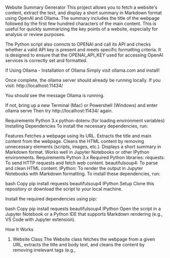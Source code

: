 Website Summary Generator
This project allows you to fetch a website's content, extract the text, and display a short summary in Markdown format using OpenAI and Ollama. The summary includes the title of the webpage followed by the first few hundred characters of the main content. This is useful for quickly summarizing the key points of a website, especially for analysis or review purposes.

The Python script also conncts to OPENAI and call its API and checks whether a valid API key is present and meets specific formatting criteria. It is designed to ensure that the OPENAI_API_KEY used for accessing OpenAI services is correctly set and formatted.

if Using Ollama -
Installation of Ollama
Simply visit ollama.com and install!

Once complete, the ollama server should already be running locally.
If you visit:
http://localhost:11434/

You should see the message Ollama is running.

If not, bring up a new Terminal (Mac) or Powershell (Windows) and enter ollama serve
Then try http://localhost:11434/ again.


Requirements
Python 3.x
python-dotenv (for loading environment variables)
Installing Dependencies
To install the necessary dependencies, run:

Features
Fetches a webpage using its URL.
Extracts the title and main content from the webpage.
Cleans the HTML content by removing unnecessary elements (scripts, images, etc.).
Displays a short summary in Markdown format.
Works well in Jupyter Notebooks or other IPython environments.
Requirements
Python 3.x
Required Python libraries:
requests: To send HTTP requests and fetch web content.
beautifulsoup4: To parse and clean HTML content.
IPython: To render the output in Jupyter Notebooks with Markdown formatting.
To install these dependencies, run:

bash
Copy
pip install requests beautifulsoup4 IPython
Setup
Clone this repository or download the script to your local machine.

Install the required dependencies using pip:

bash
Copy
pip install requests beautifulsoup4 IPython
Open the script in a Jupyter Notebook or a Python IDE that supports Markdown rendering (e.g., VS Code with Jupyter extension).

How It Works
1. Website Class
The Website class fetches the webpage from a given URL, extracts the title and body text, and cleans the content by removing irrelevant tags (e.g., <script>, <style>, <img>, and <input>). It provides two methods:

get_title(): Returns the title of the webpage.
get_text(): Returns the cleaned text content of the webpage.
2. summarize(url)
The summarize(url) function uses the Website class to fetch the title and content of a given URL and generates a short summary. The summary includes:

The title of the website (formatted as a Markdown header).
The first 1000 characters of the content (truncated for brevity).
3. display_summary(url)
The display_summary(url) function calls summarize(url), gets the summary, and displays it in Markdown format using IPython's display() and Markdown() functions. This is ideal for use in Jupyter Notebooks or other Markdown-rendering environments.

Example Usage
Import the necessary functions:

python
Copy
from website_summary import display_summary
Use the display_summary(url) function to display a webpage's summary:

python
Copy
display_summary("https://www.example.com")
This will display the title and the first 1000 characters of the content of https://www.example.com as a Markdown-formatted summary.

Sample Output in Markdown
csharp
Copy
### Example Domain

This domain is established to be used for illustrative examples in documents.
You may use this domain in literature without prior coordination or asking for permission.
Error Handling
The program includes error handling for cases such as:

Network issues or failed HTTP requests.
Websites that do not have meaningful content (e.g., empty body or missing content).
Websites that may have non-HTML content or unstructured HTML that cannot be parsed.
Troubleshooting
If you run into any issues, ensure that:

The website URL is correct and accessible.
You have installed all dependencies properly.
You're using an environment that supports Markdown rendering (e.g., Jupyter Notebook).
Contributing
Feel free to open issues or submit pull requests if you find bugs or want to suggest improvements!

License
This project is licensed under the MIT License - see the LICENSE file for details.

Notes:
Dependencies: The IPython module is required for displaying Markdown output in environments like Jupyter Notebooks. If you’re using this outside of such an environment, you can remove or adjust the display(Markdown(summary)) part to use a different method to show or log the summary.

Customizations: You can adjust the text truncation or refine how the summary is displayed. You can also modify the logic to summarize more intelligently using NLP models or other methods.
